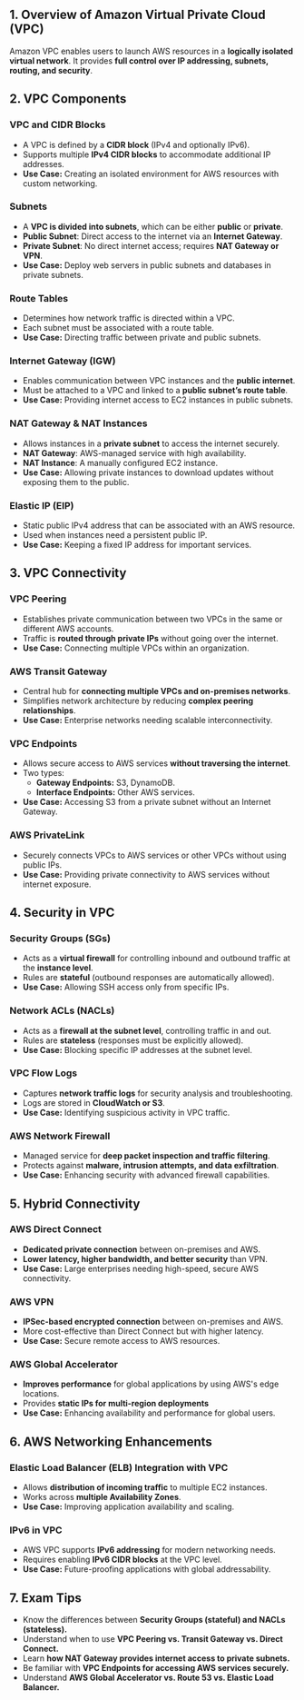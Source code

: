 ## **1. Overview of Amazon Virtual Private Cloud (VPC)**

Amazon VPC enables users to launch AWS resources in a **logically isolated virtual network**. It provides **full control over IP addressing, subnets, routing, and security**.

## **2. VPC Components**

### **VPC and CIDR Blocks**

- A VPC is defined by a **CIDR block** (IPv4 and optionally IPv6).
- Supports multiple **IPv4 CIDR blocks** to accommodate additional IP addresses.
- **Use Case:** Creating an isolated environment for AWS resources with custom networking.

### **Subnets**

- A **VPC is divided into subnets**, which can be either **public** or **private**.
- **Public Subnet**: Direct access to the internet via an **Internet Gateway**.
- **Private Subnet**: No direct internet access; requires **NAT Gateway or VPN**.
- **Use Case:** Deploy web servers in public subnets and databases in private subnets.

### **Route Tables**

- Determines how network traffic is directed within a VPC.
- Each subnet must be associated with a route table.
- **Use Case:** Directing traffic between private and public subnets.

### **Internet Gateway (IGW)**

- Enables communication between VPC instances and the **public internet**.
- Must be attached to a VPC and linked to a **public subnet’s route table**.
- **Use Case:** Providing internet access to EC2 instances in public subnets.

### **NAT Gateway & NAT Instances**

- Allows instances in a **private subnet** to access the internet securely.
- **NAT Gateway**: AWS-managed service with high availability.
- **NAT Instance**: A manually configured EC2 instance.
- **Use Case:** Allowing private instances to download updates without exposing them to the public.

### **Elastic IP (EIP)**

- Static public IPv4 address that can be associated with an AWS resource.
- Used when instances need a persistent public IP.
- **Use Case:** Keeping a fixed IP address for important services.

## **3. VPC Connectivity**

### **VPC Peering**

- Establishes private communication between two VPCs in the same or different AWS accounts.
- Traffic is **routed through private IPs** without going over the internet.
- **Use Case:** Connecting multiple VPCs within an organization.

### **AWS Transit Gateway**

- Central hub for **connecting multiple VPCs and on-premises networks**.
- Simplifies network architecture by reducing **complex peering relationships**.
- **Use Case:** Enterprise networks needing scalable interconnectivity.

### **VPC Endpoints**

- Allows secure access to AWS services **without traversing the internet**.
- Two types:
    - **Gateway Endpoints:** S3, DynamoDB.
    - **Interface Endpoints:** Other AWS services.
- **Use Case:** Accessing S3 from a private subnet without an Internet Gateway.

### **AWS PrivateLink**

- Securely connects VPCs to AWS services or other VPCs without using public IPs.
- **Use Case:** Providing private connectivity to AWS services without internet exposure.

## **4. Security in VPC**

### **Security Groups (SGs)**

- Acts as a **virtual firewall** for controlling inbound and outbound traffic at the **instance level**.
- Rules are **stateful** (outbound responses are automatically allowed).
- **Use Case:** Allowing SSH access only from specific IPs.

### **Network ACLs (NACLs)**

- Acts as a **firewall at the subnet level**, controlling traffic in and out.
- Rules are **stateless** (responses must be explicitly allowed).
- **Use Case:** Blocking specific IP addresses at the subnet level.

### **VPC Flow Logs**

- Captures **network traffic logs** for security analysis and troubleshooting.
- Logs are stored in **CloudWatch or S3**.
- **Use Case:** Identifying suspicious activity in VPC traffic.

### **AWS Network Firewall**

- Managed service for **deep packet inspection and traffic filtering**.
- Protects against **malware, intrusion attempts, and data exfiltration**.
- **Use Case:** Enhancing security with advanced firewall capabilities.

## **5. Hybrid Connectivity**

### **AWS Direct Connect**

- **Dedicated private connection** between on-premises and AWS.
- **Lower latency, higher bandwidth, and better security** than VPN.
- **Use Case:** Large enterprises needing high-speed, secure AWS connectivity.

### **AWS VPN**

- **IPSec-based encrypted connection** between on-premises and AWS.
- More cost-effective than Direct Connect but with higher latency.
- **Use Case:** Secure remote access to AWS resources.

### **AWS Global Accelerator**

- **Improves performance** for global applications by using AWS's edge locations.
- Provides **static IPs for multi-region deployments**
- **Use Case:** Enhancing availability and performance for global users.

## **6. AWS Networking Enhancements**

### **Elastic Load Balancer (ELB) Integration with VPC**

- Allows **distribution of incoming traffic** to multiple EC2 instances.
- Works across **multiple Availability Zones**.
- **Use Case:** Improving application availability and scaling.

### **IPv6 in VPC**

- AWS VPC supports **IPv6 addressing** for modern networking needs.
- Requires enabling **IPv6 CIDR blocks** at the VPC level.
- **Use Case:** Future-proofing applications with global addressability.

## **7. Exam Tips**

- Know the differences between **Security Groups (stateful) and NACLs (stateless).**
- Understand when to use **VPC Peering vs. Transit Gateway vs. Direct Connect.**
- Learn **how NAT Gateway provides internet access to private subnets.**
- Be familiar with **VPC Endpoints for accessing AWS services securely.**
- Understand **AWS Global Accelerator vs. Route 53 vs. Elastic Load Balancer.**

